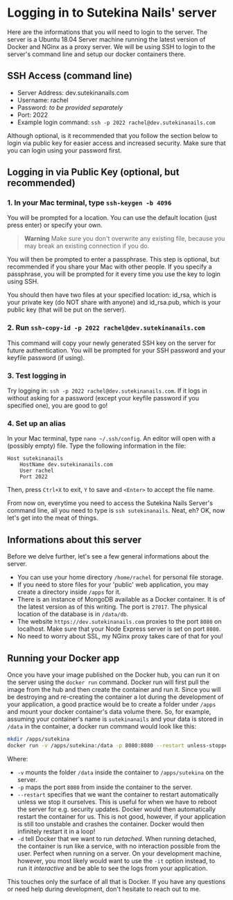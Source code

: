 # Logging in to Sutekina Nails' server

Here are the informations that you will need to login to the server. The server is a Ubuntu 18.04 Server machine running the latest version of Docker and NGinx as a proxy server. We will be using SSH to login to the server's command line and setup our docker containers there.

## SSH Access (command line)

* Server Address: dev.sutekinanails.com
* Username: rachel
* Password: *to be provided separately*
* Port: 2022
* Example login command: `ssh -p 2022 rachel@dev.sutekinanails.com`

Although optional, is it recommended that you follow the section below to login via public key for easier access and increased security. Make sure that you can login using your password first.

## Logging in via Public Key (optional, but recommended)

### 1. In your Mac terminal, type `ssh-keygen -b 4096`

You will be prompted for a location. You can use the default location (just press enter) or specify your own.

> **Warning**
> Make sure you don't overwrite any existing file, because you may break an existing connection if you do.

You will then be prompted to enter a passphrase. This step is optional, but recommended if you share your Mac with other people. If you specify a passphrase, you will be prompted for it every time you use the key to login using SSH.

You should then have two files at your specified location: id_rsa, which is your private key (do NOT share with anyone) and id_rsa.pub, which is your public key (that will be put on the server).

### 2. Run `ssh-copy-id -p 2022 rachel@dev.sutekinanails.com`

This command will copy your newly generated SSH key on the server for future authentication. You will be prompted for your SSH password and your keyfile password (if using).

### 3. Test logging in

Try logging in: `ssh -p 2022 rachel@dev.sutekinanails.com`. If it logs in without asking for a password (except your keyfile password if you specified one), you are good to go!

### 4. Set up an alias

In your Mac terminal, type `nano ~/.ssh/config`. An editor will open with a (possibly empty) file. Type the following information in the file:

```
Host sutekinanails
    HostName dev.sutekinanails.com
    User rachel
    Port 2022
```
Then, press `Ctrl+X` to exit, `Y` to save and `<Enter>` to accept the file name.

From now on, everytime you need to access the Sutekina Nails Server's command line, all you need to type is `ssh sutekinanails`. Neat, eh? OK, now let's get into the meat of things.

## Informations about this server

Before we delve further, let's see a few general informations about the server.

* You can use your home directory `/home/rachel` for personal file storage.
* If you need to store files for your 'public' web application, you may create a directory inside `/apps` for it.
* There is an instance of MongoDB available as a Docker container. It is of the latest version as of this writing. The port is `27017`. The physical location of the database is in `/data/db`.
* The website `https://dev.sutekinanails.com` proxies to the port `8080` on localhost. Make sure that your Node Express server is set on port `8080`.
* No need to worry about SSL, my NGinx proxy takes care of that for you!

## Running your Docker app

Once you have your image published on the Docker hub, you can run it on the server using the `docker run` command. Docker run will first pull the image from the hub and then create the container and run it. Since you will be destroying and re-creating the container a lot during the development of your application, a good practice would be to create a folder under `/apps` and mount your docker container's data volume there. So, for example, assuming your container's name is `sutekinanails` and your data is stored in `/data` in the container, a docker run command would look like this:

```bash
mkdir /apps/sutekina
docker run -v /apps/sutekina:/data -p 8080:8080 --restart unless-stopped -d sutekinanails:latest
```

Where:

* `-v` mounts the folder `/data` inside the container to `/apps/sutekina` on the server.
* `-p` maps the port `8080` from inside the container to the server.
* `--restart` specifies that we want the container to restart automatically unless we stop it ourselves. This is useful for when we have to reboot the server for e.g. security updates. Docker would then automatically restart the container for us. This is not good, however, if your application is still too unstable and crashes the container. Docker would then infinitely restart it in a loop!
* `-d` tell Docker that we want to run *detached*. When running detached, the container is run like a service, with no interaction possible from the user. Perfect when running on a server. On your development machine, however, you most likely would want to use the `-it` option instead, to run it *interactive* and be able to see the logs from your application.

This touches only the surface of all that is Docker. If you have any questions or need help during development, don't hesitate to reach out to me.
